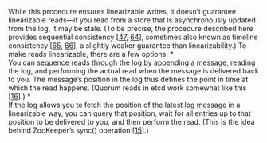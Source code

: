 
While this procedure ensures linearizable writes, it doesn’t guarantee linearizable reads—if you
read from a store that is asynchronously updated from the log, it may be stale. (To be precise, the
procedure described here provides sequential consistency
[[47](ch09.html#Attiya1994gw),
[64](ch09.html#Lamport1979ky)],
sometimes also known as timeline consistency
[[65](ch09.html#Soztutar2015vj),
[66](ch09.html#Cooper2008fn)],
a slightly weaker guarantee than linearizability.) To make reads linearizable, there are a few
options: *  
You can sequence reads through the log by appending a message, reading the log, and performing the
actual read when the message is delivered back to you. The message’s position in the log thus
defines the point in time at which the read happens. (Quorum reads in etcd work somewhat like this
[[16](ch09.html#Etcd)].) *  
If the log allows you to fetch the position of the latest log message in a linearizable way, you
can query that position, wait for all entries up to that position to be delivered to you, and then
perform the read. (This is the idea behind ZooKeeper’s sync() operation
[[15](ch09.html#Junqueira2013wi_ch9)].)